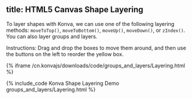 title: HTML5 Canvas Shape Layering
---

To layer shapes with Konva, we can use one of the following layering methods:
`moveToTop()`, `moveToBottom()`, `moveUp()`, `moveDown()`, or `zIndex()`.
You can also layer groups and layers.

Instructions: Drag and drop the boxes to move them around, and then use the
buttons on the left to reorder the yellow box.

{% iframe /cn.konvajs/downloads/code/groups_and_layers/Layering.html %}

{% include_code Konva Shape Layering Demo groups_and_layers/Layering.html %}